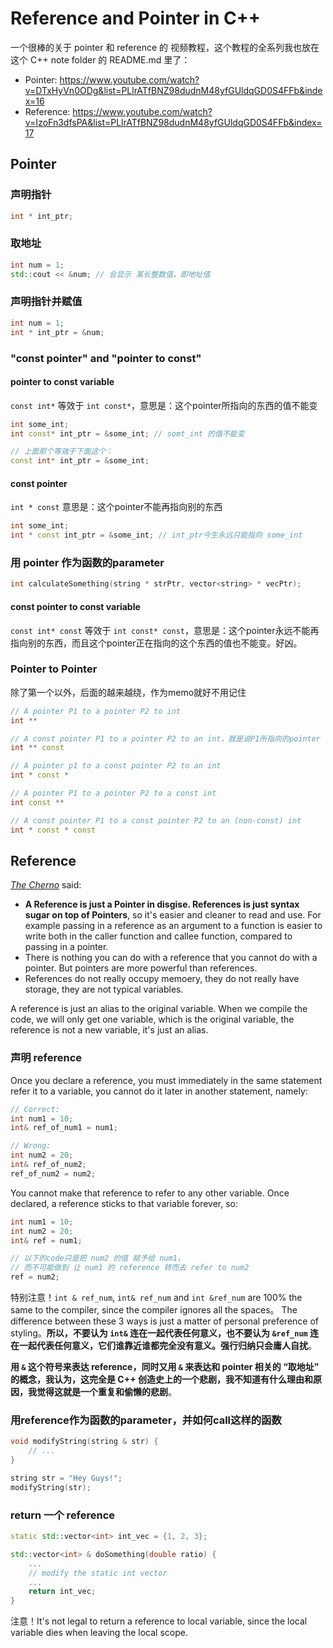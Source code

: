 # Reference and Pointer in C++
一个很棒的关于 pointer 和 reference 的 视频教程，这个教程的全系列我也放在 这个 C++ note folder 的 README.md 里了：
* Pointer: https://www.youtube.com/watch?v=DTxHyVn0ODg&list=PLlrATfBNZ98dudnM48yfGUldqGD0S4FFb&index=16
* Reference: https://www.youtube.com/watch?v=IzoFn3dfsPA&list=PLlrATfBNZ98dudnM48yfGUldqGD0S4FFb&index=17


## Pointer

### 声明指针
```cpp
int * int_ptr;
```

### 取地址
```cpp
int num = 1;
std::cout << &num; // 会显示 某长整数值，即地址值
```

### 声明指针并赋值
```cpp
int num = 1;
int * int_ptr = &num;
```

### "const pointer" and "pointer to const"
#### pointer to const variable
`const int*` 等效于 `int const*`，意思是：这个pointer所指向的东西的值不能变
```cpp
int some_int;
int const* int_ptr = &some_int; // somt_int 的值不能变

// 上面那个等效于下面这个：
const int* int_ptr = &some_int; 
```

#### const pointer
`int * const` 意思是：这个pointer不能再指向别的东西
```cpp
int some_int;
int * const int_ptr = &some_int; // int_ptr今生永远只能指向 some_int
```

### 用 pointer 作为函数的parameter
```cpp
int calculateSomething(string * strPtr, vector<string> * vecPtr);
```

#### const pointer to const variable
`const int* const` 等效于 `int const* const`，意思是：这个pointer永远不能再指向别的东西，而且这个pointer正在指向的这个东西的值也不能变。好凶。


### Pointer to Pointer
除了第一个以外，后面的越来越绕，作为memo就好不用记住
```cpp
// A pointer P1 to a pointer P2 to int
int **

// A const pointer P1 to a pointer P2 to an int，就是说P1所指向的pointer（即P2）不能变
int ** const

// A pointer p1 to a const pointer P2 to an int
int * const *

// A pointer P1 to a pointer P2 to a const int
int const **

// A const pointer P1 to a const pointer P2 to an (non-const) int
int * const * const
```

## Reference

*[The Cherno](https://www.youtube.com/channel/UCQ-W1KE9EYfdxhL6S4twUNw)* said:
* **A Reference is just a Pointer in disgise. References is just syntax sugar on top of Pointers**, so it's easier and cleaner to read and use. For example passing in a reference as an argument to a function is easier to write both in the caller function and callee function, compared to passing in a pointer.
* There is nothing you can do with a reference that you cannot do with a pointer. But pointers are more powerful than references.
* References do not really occupy memoery, they do not really have storage, they are not typical variables.

A reference is just an alias to the original variable. When we compile the code, we will only get one variable, which is the original variable, the reference is not a new variable, it's just an alias.

### 声明 reference

Once you declare a reference, you must immediately in the same statement refer it to a variable, you cannot do it later in another statement, namely:
```cpp
// Correct:
int num1 = 10;
int& ref_of_num1 = num1;

// Wrong:
int num2 = 20;
int& ref_of_num2;
ref_of_num2 = num2;
```

You cannot make that reference to refer to any other variable. Once declared, a reference sticks to that variable forever, so:
```cpp
int num1 = 10;
int num2 = 20;
int& ref = num1;

// 以下的code只是把 num2 的值 赋予给 num1，
// 而不可能做到 让 num1 的 reference 转而去 refer to num2
ref = num2;
```

特别注意！`int & ref_num`, `int& ref_num` and `int &ref_num` are 100% the same to the compiler, since the compiler ignores all the spaces。
The difference between these 3 ways is just a matter of personal preference of styling。**所以，不要认为 `int&` 连在一起代表任何意义，也不要认为 `&ref_num` 连在一起代表任何意义，它们谁靠近谁都完全没有意义。强行归纳只会庸人自扰**。

**用 `&` 这个符号来表达 reference，同时又用 `&` 来表达和 pointer 相关的 “取地址” 的概念，我认为，这完全是 C++ 创造史上的一个悲剧，我不知道有什么理由和原因，我觉得这就是一个重复和偷懒的悲剧**。

### 用reference作为函数的parameter，并如何call这样的函数
```cpp
void modifyString(string & str) {
    // ...
}

string str = "Hey Guys!";
modifyString(str);
```

### return 一个 reference
```cpp
static std::vector<int> int_vec = {1, 2, 3};

std::vector<int> & doSomething(double ratio) {
    ...
    // modify the static int vector
    ...
    return int_vec;
}
```
注意！It's not legal to return a reference to local variable, since the local variable dies when leaving the local scope.


